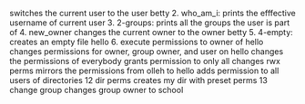 switches the current user to the user betty
2. who_am_i: prints the efffective username of current user
3. 2-groups: prints all the groups the user is part of
4. new_owner changes the current owner to the owner betty
5. 4-empty: creates an empty file hello
6. execute permissions to owner of hello
changes permissions for owner, group owner, and user on hello
changes the permissions of everybody
grants permission to only all
changes rwx perms
mirrors the permissions from olleh to hello
adds permission to all users of directories
12 dir perms creates my dir with preset perms
13 change group changes group owner to school
